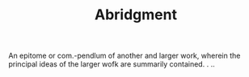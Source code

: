 ---
title: Abridgment
letter: A
permalink: "/definitions/bld-abridgment.html"
body: An epitome or com.-pendlum of another and larger work, wherein the principal
  ideas of the larger wofk are summarily contained. . ..
published_at: '2018-07-07'
source: Black's Law Dictionary 2nd Ed (1910)
layout: post
---
